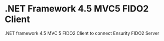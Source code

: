 # .NET Framework 4.5 MVC5 FIDO2 Client
.NET framework 4.5 MVC 5 FIDO2 Client to connect Ensurity FIDO2 Server
